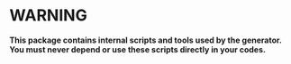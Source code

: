 WARNING
=======
**This package contains internal scripts and tools used by the generator.
You must never depend or use these scripts directly in your codes.**
